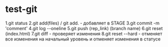 # test-git

1.git status
2.git add(files) / git add. - добавляет в STAGE
3.git commit -m 'comment'
4.git log --oneline
5.git push (rep_link) (branch name)
6.git reset (index.html)
7.git diff - проверяет изменения
8.git reset --hard - отменяет все изменения на начальный уровень и отменяет изменения в статусе
